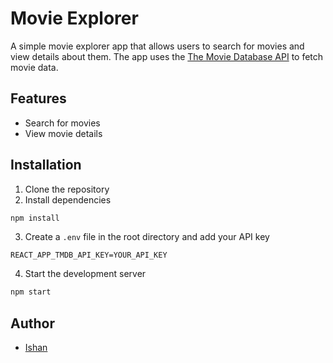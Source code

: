 # Movie Explorer

A simple movie explorer app that allows users to search for movies and view details about them. The app uses the [The Movie Database API](https://www.themoviedb.org/documentation/api) to fetch movie data.

## Features

- Search for movies
- View movie details

## Installation

1. Clone the repository
2. Install dependencies
```bash
npm install
```
3. Create a `.env` file in the root directory and add your API key
```
REACT_APP_TMDB_API_KEY=YOUR_API_KEY
```
4. Start the development server
```bash
npm start
```

## Author

- [Ishan](https://github.com/is-shaun)
